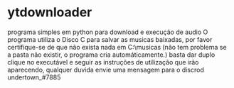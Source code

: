 # ytdownloader
programa simples em python para download e execução de audio
O programa utiliza o Disco C para salvar as musicas baixadas, por favor certifique-se de que não exista nada em C:\musicas (não tem problema se a pasta não existir, o programa cria automáticamente.)
basta dar duplo clique no executável e seguir as instruções de utilização que irão aparecendo, qualquer duvida envie uma mensagem para o discrod undertown_#7885
